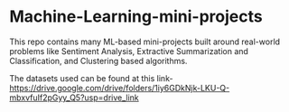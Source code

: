 # Machine-Learning-mini-projects
This repo contains many ML-based mini-projects built around real-world problems like Sentiment Analysis, Extractive Summarization and Classification, and Clustering based algorithms.

The datasets used can be found at this link- https://drive.google.com/drive/folders/1iy6GDkNjk-LKU-Q-mbxvfuIf2pGyy_Q5?usp=drive_link
